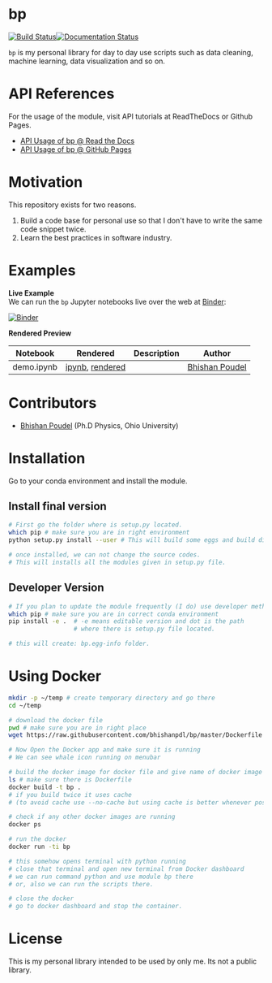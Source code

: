 # bp
[![Build Status](https://travis-ci.org/bhishanpdl/bp.svg?branch=master)](https://travis-ci.org/bhishanpdl/bp)[![Documentation Status](https://readthedocs.org/projects/bp/badge/?version=latest)](https://bp.readthedocs.io/en/latest/?badge=latest)

`bp` is my personal library for day to day use scripts such as data cleaning, machine learning, data visualization and so on.
# API References
For the usage of the module, visit API tutorials at ReadTheDocs or Github Pages.
- [API Usage of bp @ Read the Docs](https://bp.readthedocs.io/en/latest/?badge=latest)
- [API Usage of bp @ GitHub Pages](https://bhishanpdl.github.io/bp/)

# Motivation
This repository exists for two reasons.

1. Build a code base for personal use so that I don't have to write the same code snippet twice.
2. Learn the best practices in software industry.

# Examples

**Live Example**  
We can run the `bp` Jupyter notebooks live over the web at [Binder](http://mybinder.org):

[![Binder](http://mybinder.org/badge.svg)](http://mybinder.org/repo/bhishanpdl/bhishan)

**Rendered Preview**  

|  Notebook | Rendered   | Description  |  Author |
|---|---|---|---|
| demo.ipynb  | [ipynb](https://github.com/bhishanpdl/bp/blob/master/docs/notebooks/demo.ipynb), [rendered](https://nbviewer.jupyter.org/github/bhishanpdl/bp/blob/master/docs/notebooks/demo.ipynb)  |   | [Bhishan Poudel](https://bhishanpdl.github.io/)  |


# Contributors

* [Bhishan Poudel](https://bhishanpdl.github.io/) (Ph.D Physics, Ohio University)

# Installation
Go to your conda environment and install the module.

## Install final version
```bash
# First go the folder where is setup.py located.
which pip # make sure you are in right environment
python setup.py install --user # This will build some eggs and build directories.

# once installed, we can not change the source codes.
# This will installs all the modules given in setup.py file.
```

## Developer Version
```bash
# If you plan to update the module frequently (I do) use developer method.
which pip # make sure you are in correct conda environment
pip install -e .  # -e means editable version and dot is the path
                  # where there is setup.py file located.

# this will create: bp.egg-info folder.
```

# Using Docker
```bash
mkdir -p ~/temp # create temporary directory and go there
cd ~/temp

# download the docker file
pwd # make sure you are in right place
wget https://raw.githubusercontent.com/bhishanpdl/bp/master/Dockerfile

# Now Open the Docker app and make sure it is running
# We can see whale icon running on menubar

# build the docker image for docker file and give name of docker image bp
ls # make sure there is Dockerfile
docker build -t bp .
# if you build twice it uses cache
# (to avoid cache use --no-cache but using cache is better whenever possible)

# check if any other docker images are running
docker ps

# run the docker
docker run -ti bp

# this somehow opens terminal with python running
# close that terminal and open new terminal from Docker dashboard
# we can run command python and use module bp there
# or, also we can run the scripts there.

# close the docker
# go to docker dashboard and stop the container.
```

# License
This is my personal library intended to be used by only me.
Its not a public library.
